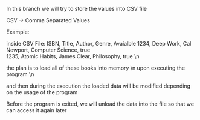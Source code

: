 In this branch we will try to store the values into CSV file

CSV -> Comma Separated Values

Example:

inside CSV File:
ISBN, Title, Author, Genre, Avaialble
1234, Deep Work, Cal Newport, Computer Science, true <br>
1235, Atomic Habits, James Clear, Philosophy, true \n

the plan is to load all of these books into memory \n
upon executing the program \n

and then during the execution the loaded data will be
modified depending on the usage of the program

Before the program is exited, we will unload the data 
into the file so that we can access it again later

